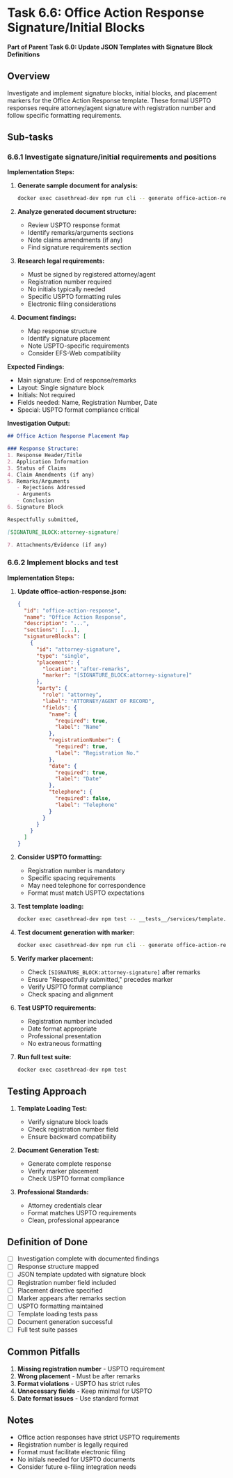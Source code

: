 # Task 6.6: Office Action Response Signature/Initial Blocks

**Part of Parent Task 6.0: Update JSON Templates with Signature Block Definitions**

## Overview

Investigate and implement signature blocks, initial blocks, and placement markers for the Office Action Response template. These formal USPTO responses require attorney/agent signature with registration number and follow specific formatting requirements.

## Sub-tasks

### 6.6.1 Investigate signature/initial requirements and positions

**Implementation Steps:**

1. **Generate sample document for analysis:**
   ```bash
   docker exec casethread-dev npm run cli -- generate office-action-response docs/testing/scenario-inputs/tfs-02-office-action-alice.yaml
   ```

2. **Analyze generated document structure:**
   - Review USPTO response format
   - Identify remarks/arguments sections
   - Note claims amendments (if any)
   - Find signature requirements section

3. **Research legal requirements:**
   - Must be signed by registered attorney/agent
   - Registration number required
   - No initials typically needed
   - Specific USPTO formatting rules
   - Electronic filing considerations

4. **Document findings:**
   - Map response structure
   - Identify signature placement
   - Note USPTO-specific requirements
   - Consider EFS-Web compatibility

**Expected Findings:**
- Main signature: End of response/remarks
- Layout: Single signature block
- Initials: Not required
- Fields needed: Name, Registration Number, Date
- Special: USPTO format compliance critical

**Investigation Output:**
```markdown
## Office Action Response Placement Map

### Response Structure:
1. Response Header/Title
2. Application Information
3. Status of Claims
4. Claim Amendments (if any)
5. Remarks/Arguments
   - Rejections Addressed
   - Arguments
   - Conclusion
6. Signature Block

Respectfully submitted,

[SIGNATURE_BLOCK:attorney-signature]

7. Attachments/Evidence (if any)
```

### 6.6.2 Implement blocks and test

**Implementation Steps:**

1. **Update office-action-response.json:**
   ```json
   {
     "id": "office-action-response",
     "name": "Office Action Response",
     "description": "...",
     "sections": [...],
     "signatureBlocks": [
       {
         "id": "attorney-signature",
         "type": "single",
         "placement": {
           "location": "after-remarks",
           "marker": "[SIGNATURE_BLOCK:attorney-signature]"
         },
         "party": {
           "role": "attorney",
           "label": "ATTORNEY/AGENT OF RECORD",
           "fields": {
             "name": { 
               "required": true, 
               "label": "Name" 
             },
             "registrationNumber": { 
               "required": true, 
               "label": "Registration No." 
             },
             "date": { 
               "required": true, 
               "label": "Date" 
             },
             "telephone": {
               "required": false,
               "label": "Telephone"
             }
           }
         }
       }
     ]
   }
   ```

2. **Consider USPTO formatting:**
   - Registration number is mandatory
   - Specific spacing requirements
   - May need telephone for correspondence
   - Format must match USPTO expectations

3. **Test template loading:**
   ```bash
   docker exec casethread-dev npm test -- __tests__/services/template.test.ts
   ```

4. **Test document generation with marker:**
   ```bash
   docker exec casethread-dev npm run cli -- generate office-action-response docs/testing/scenario-inputs/tfs-02-office-action-alice.yaml
   ```

5. **Verify marker placement:**
   - Check `[SIGNATURE_BLOCK:attorney-signature]` after remarks
   - Ensure "Respectfully submitted," precedes marker
   - Verify USPTO format compliance
   - Check spacing and alignment

6. **Test USPTO requirements:**
   - Registration number included
   - Date format appropriate
   - Professional presentation
   - No extraneous formatting

7. **Run full test suite:**
   ```bash
   docker exec casethread-dev npm test
   ```

## Testing Approach

1. **Template Loading Test:**
   - Verify signature block loads
   - Check registration number field
   - Ensure backward compatibility

2. **Document Generation Test:**
   - Generate complete response
   - Verify marker placement
   - Check USPTO format compliance

3. **Professional Standards:**
   - Attorney credentials clear
   - Format matches USPTO requirements
   - Clean, professional appearance

## Definition of Done

- [ ] Investigation complete with documented findings
- [ ] Response structure mapped
- [ ] JSON template updated with signature block
- [ ] Registration number field included
- [ ] Placement directive specified
- [ ] Marker appears after remarks section
- [ ] USPTO formatting maintained
- [ ] Template loading tests pass
- [ ] Document generation successful
- [ ] Full test suite passes

## Common Pitfalls

1. **Missing registration number** - USPTO requirement
2. **Wrong placement** - Must be after remarks
3. **Format violations** - USPTO has strict rules
4. **Unnecessary fields** - Keep minimal for USPTO
5. **Date format issues** - Use standard format

## Notes

- Office action responses have strict USPTO requirements
- Registration number is legally required
- Format must facilitate electronic filing
- No initials needed for USPTO documents
- Consider future e-filing integration needs 